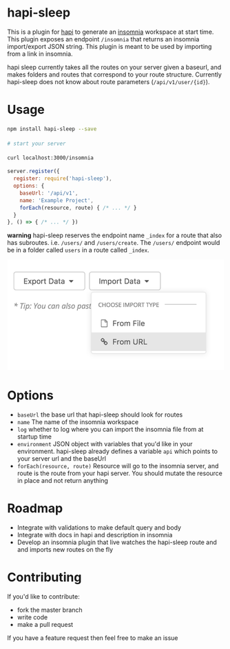 # hapi-sleep

This is a plugin for [hapi](hapijs.com) to generate an [insomnia](insomnia.rest) workspace at start time.  This plugin exposes an endpoint `/insomnia` that returns an insomnia import/export JSON string.  This plugin is meant to be used by importing from a link in insomnia.  

hapi sleep currently takes all the routes on your server given a baseurl, and makes folders and routes that correspond to your route structure.  Currently hapi-sleep does not know about route parameters (`/api/v1/user/{id}`).

# Usage

```bash
npm install hapi-sleep --save

# start your server

curl localhost:3000/insomnia
```

```javascript
server.register({
  register: require('hapi-sleep'),
  options: {
    baseUrl: '/api/v1',
    name: 'Example Project',
    forEach(resource, route) { /* ... */ }
  }
}, () => { /* ... */ })
```

**warning** hapi-sleep reserves the endpoint name `_index` for a route that also has subroutes. i.e. `/users/` and `/users/create`. The `/users/` endpoint would be in a folder called `users` in a route called `_index`.

![import export insomnia](https://github.com/jaywunder/hapi-sleep/blob/master/imgs/importexport.png)

# Options

- `baseUrl` the base url that hapi-sleep should look for routes
- `name` The name of the insomnia workspace
- `log` whether to log where you can import the insomnia file from at startup time
- `environment` JSON object with variables that you'd like in your environment.  hapi-sleep already defines a variable `api` which points to your server url and the baseUrl
- `forEach(resource, route)` Resource will go to the insomnia server, and route is the route from your hapi server.  You should mutate the resource in place and not return anything

# Roadmap

 - Integrate with validations to make default query and body
 - Integrate with docs in hapi and description in insomnia
 - Develop an insomnia plugin that live watches the hapi-sleep route and and imports new routes on the fly

# Contributing

If you'd like to contribute:

 - fork the master branch
 - write code
 - make a pull request

If you have a feature request then feel free to make an issue
